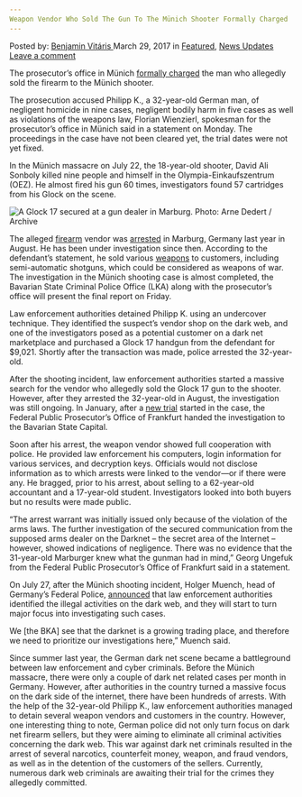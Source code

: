 ```yaml
---
Weapon Vendor Who Sold The Gun To The Münich Shooter Formally Charged
---
```

<article class="post-listing post-18869 post type-post status-publish format-standard has-post-thumbnail hentry 
 tag-charged tag-formally tag-gun tag-munich tag-shooter tag-sold tag-vendor tag-weapon">
<div class="post-inner">
<span>Posted by: <a href="https://www.deepdotweb.com/author/benjaminvi/" title="">Benjamin Vitáris </a></span>
<span>March 29, 2017</span>
<span>in <a href="https://www.deepdotweb.com/category/deepdot-news/" rel="category tag">Featured</a>, <a href="https://www.deepdotweb.com/category/news-updates/" rel="category tag">News Updates</a></span>
<span><a href="https://www.deepdotweb.com/2017/03/29/weapon-vendor-sold-gun-munich-shooter-formally-charged/#respond">Leave a comment</a></span>


<p>The prosecutor’s office in Münich <a href="http://www.ksta.de/nach-amoklauf-in-muenchen--anklage-gegen-waffenverkaeufer-26188332">formally charged</a> the man who allegedly sold the firearm to the Münich shooter.</p>
<p>The prosecution accused Philipp K., a 32-year-old German man, of negligent homicide in nine cases, negligent bodily harm in five cases as well as violations of the weapons law, Florian Wienzierl, spokesman for the prosecutor’s office in Münich said in a statement on Monday. The proceedings in the case have not been cleared yet, the trial dates were not yet fixed.</p>
<p>In the Münich massacre on July 22, the 18-year-old shooter, David Ali Sonboly killed nine people and himself in the Olympia-Einkaufszentrum (OEZ). He almost fired his gun 60 times, investigators found 57 cartridges from his Glock on the scene.</p>
<p><img class="wp-image-18877 aligncenter" src="/imgs/2017/03/a-glock-17-secured-at-a-gun-dealer-in-marburg-pho.jpeg" alt="A Glock 17 secured at a gun dealer in Marburg. Photo: Arne Dedert / Archive" srcset="/imgs/2017/03/a-glock-17-secured-at-a-gun-dealer-in-marburg-pho.jpeg 800w, /imgs/2017/03/a-glock-17-secured-at-a-gun-dealer-in-marburg-pho-300x150.jpeg 300w, /imgs/2017/03/a-glock-17-secured-at-a-gun-dealer-in-marburg-pho-660x330.jpeg 660w" sizes="(max-width: 800px) 100vw, 800px" /></p>
<p>The alleged <a href="https://www.deepdotweb.com/tag/firearm/">firearm</a> vendor was <a href="https://www.deepdotweb.com/2016/08/25/german-dnm-vendor-arrested-selling-glock-munich-shooter/">arrested</a> in Marburg, Germany last year in August. He has been under investigation since then. According to the defendant’s statement, he sold various <a href="https://www.deepdotweb.com/tag/weapon/">weapons</a> to customers, including semi-automatic shotguns, which could be considered as weapons of war. The investigation in the Münich shooting case is almost completed, the Bavarian State Criminal Police Office (LKA) along with the prosecutor’s office will present the final report on Friday.</p>
<p>Law enforcement authorities detained Philipp K. using an undercover technique. They identified the suspect’s vendor shop on the dark web, and one of the investigators posed as a potential customer on a dark net marketplace and purchased a Glock 17 handgun from the defendant for $9,021. Shortly after the transaction was made, police arrested the 32-year-old.</p>
<p>After the shooting incident, law enforcement authorities started a massive search for the vendor who allegedly sold the Glock 17 gun to the shooter. However, after they arrested the 32-year-old in August, the investigation was still ongoing. In January, after a <a href="https://www.deepdotweb.com/2017/01/26/firearm-vendor-involved-munich-shooting-now-stands-trial-bavarian-state-capital/">new trial</a> started in the case, the Federal Public Prosecutor’s Office of Frankfurt handed the investigation to the Bavarian State Capital.</p>
<p>Soon after his arrest, the weapon vendor showed full cooperation with police. He provided law enforcement his computers, login information for various services, and decryption keys. Officials would not disclose information as to which arrests were linked to the vendor—or if there were any. He bragged, prior to his arrest, about selling to a 62-year-old accountant and a 17-year-old student. Investigators looked into both buyers but no results were made public.</p>
<p>“The arrest warrant was initially issued only because of the violation of the arms laws. The further investigation of the secured communication from the supposed arms dealer on the Darknet – the secret area of the Internet – however, showed indications of negligence. There was no evidence that the 31-year-old Marburger knew what the gunman had in mind,” Georg Ungefuk from the Federal Public Prosecutor’s Office of Frankfurt said in a statement.</p>
<p>On July 27, after the Münich shooting incident, Holger Muench, head of Germany’s Federal Police, <a href="https://www.deepdotweb.com/2016/07/31/german-police-start-focusing-darknet-crimes-munich-shooting/">announced</a> that law enforcement authorities identified the illegal activities on the dark web, and they will start to turn major focus into investigating such cases.</p>
<p>We [the BKA] see that the darknet is a growing trading place, and therefore we need to prioritize our investigations here,” Muench said.</p>
<p><a id="post-18869-_gjdgxs"></a> Since summer last year, the German dark net scene became a battleground between law enforcement and cyber criminals. Before the Münich massacre, there were only a couple of dark net related cases per month in Germany. However, after authorities in the country turned a massive focus on the dark side of the internet, there have been hundreds of arrests. With the help of the 32-year-old Philipp K., law enforcement authorities managed to detain several weapon vendors and customers in the country. However, one interesting thing to note, German police did not only turn focus on dark net firearm sellers, but they were aiming to eliminate all criminal activities concerning the dark web. This war against dark net criminals resulted in the arrest of several narcotics, counterfeit money, weapon, and fraud vendors, as well as in the detention of the customers of the sellers. Currently, numerous dark web criminals are awaiting their trial for the crimes they allegedly committed.</p>
</div>
<span style="display:none"><a href="https://www.deepdotweb.com/tag/charged/" rel="tag">charged</a> <a href="https://www.deepdotweb.com/tag/formally/" rel="tag">formally</a> <a href="https://www.deepdotweb.com/tag/gun/" rel="tag">gun</a> <a href="https://www.deepdotweb.com/tag/munich/" rel="tag">munich</a> <a href="https://www.deepdotweb.com/tag/shooter/" rel="tag">shooter</a> <a href="https://www.deepdotweb.com/tag/sold/" rel="tag">sold</a> <a href="https://www.deepdotweb.com/tag/vendor/" rel="tag">vendor</a> <a href="https://www.deepdotweb.com/tag/weapon/" rel="tag">weapon</a></span> <span style="display:none" class="updated">2017-03-29</span>
<div style="display:none" class="vcard author" itemprop="author" itemscope itemtype="http://schema.org/Person"><strong class="fn" itemprop="name"><a href="https://www.deepdotweb.com/author/benjaminvi/" title="Posts by Benjamin Vitáris" rel="author">Benjamin Vitáris</a></strong></div>
</div>
</article>

